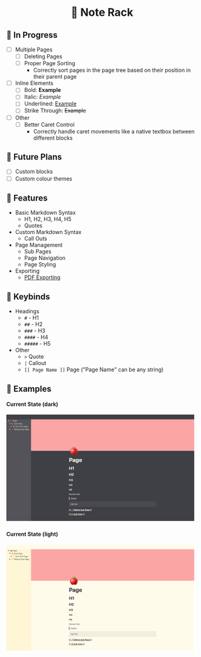 <h1 align="center">
  📝 Note Rack
</h1>

## 🌱 In Progress

- [ ] Multiple Pages
  - [ ] Deleting Pages
  - [ ] Proper Page Sorting
    - Correctly sort pages in the page tree based on their position in their parent page
- [ ] Inline Elements
  - [ ] Bold: <b>Example</b>
  - [ ] Italic: <i>Example</i>
  - [ ] Underlined: <u>Example</u>
  - [ ] Strike Through: <s>Example</s>
- [ ] Other
  - [ ] Better Caret Control
    - Correctly handle caret movements like a native textbox between different blocks

## 🔮 Future Plans
- [ ] Custom blocks
- [ ] Custom colour themes

## 🌳 Features
* Basic Markdown Syntax
  * H1, H2, H3, H4, H5
  * Quotes
* Custom Markdown Syntax
  * Call Outs
* Page Management
  * Sub Pages
  * Page Navigation
  * Page Styling
* Exporting
  * [PDF Exporting](./images/Note%20Rack%20Page.pdf)

## 🎹 Keybinds
- Headings
  - `#` - H1
  - `##` - H2
  - `###` - H3
  - `####` - H4
  - `#####` - H5
- Other
  - `>` Quote
  - `|` Callout
  -  `[[ Page Name ]]` Page ("Page Name" can be any string)

## 🔬 Examples

#### Current State (dark)
<img src="./images/Desktop_Current_State_Dark.png" width="500">

#### Current State (light)
<img src="./images/Desktop_Current_State.png" width="500">